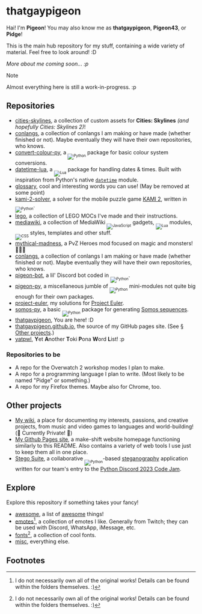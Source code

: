 # thatgaypigeon

Hai! I'm **Pigeon**! You may also know me as **thatgaypigeon**, **Pigeon43**, or **Pidge**!

This is the main hub repository for my stuff, containing a wide variety of material. Feel free to look around! :D

*More about me coming soon... :p*

> [!NOTE]
> Almost everything here is still a work-in-progress. :p

## Repositories
* [cities-skylines]([https://github.com/thatgaypigeon/cities-skylines), a collection of custom assets for **Cities: Skylines** *(and hopefully Cities: Skylines 2)*!
* [conlangs](https://github.com/thatgaypigeon/conlangs), a collection of conlangs I am making or have made (whether finished or not). Maybe eventually they will have their own repositories, who knows.
* [convert-colour-py](https://github.com/thatgaypigeon/convert-colour-py), a <sub><sub>![Python](https://img.shields.io/badge/Python-3776AB?logo=Python&logoColor=white)</sub></sub> package for basic colour system conversions.
* [datetime-lua](https://github.com/thatgaypigeon/datetime-lua), a <sub><sub>![Lua](https://img.shields.io/badge/Lua-00007c?logo=Lua&logoColor=white)</sub></sub> package for handling dates & times. Built with inspiration from Python's native [`datetime`](https://docs.python.org/3/library/datetime.html) module.
* [glossary](https://github.com/thatgaypigeon/glossary), cool and interesting words you can use! (May be removed at some point)
* [kami-2-solver](https://github.com/thatgaypigeon/kami-2-solver), a solver for the mobile puzzle game [KAMI 2](https://www.stateofplaygames.com/kami2), written in <sub><sub>![Python](https://img.shields.io/badge/Python-3776AB?logo=Python&logoColor=white)</sub></sub>.
* [lego](https://github.com/thatgaypigeon/lego), a collection of LEGO MOCs I've made and their instructions.
* [mediawiki](https://github.com/thatgaypigeon/mediawiki), a collection of MediaWiki <sub><sub>![JavaScript](https://img.shields.io/badge/JavaScript-F2D83F?logo=JavaScript&logoColor=black)</sub></sub> gadgets, <sub><sub>![Lua](https://img.shields.io/badge/Lua-00007c?logo=Lua&logoColor=white)</sub></sub> modules, <sub><sub>![CSS](https://img.shields.io/badge/CSS-1572B6?logo=CSS3&logoColor=white)</sub></sub> styles, templates and other stuff.
* [mythical-madness](/../../../mythical-madness), a PvZ Heroes mod focused on magic and monsters! 🔮👻🎃
* [conlangs](https://github.com/thatgaypigeon/conlangs), a collection of conlangs I am making or have made (whether finished or not). Maybe eventually they will have their own repositories, who knows.
* [pigeon-bot](/../../../pigeon-bot), a lil' Discord bot coded in <sub><sub>![Python](https://img.shields.io/badge/Python-3776AB?logo=Python&logoColor=white)</sub></sub>.
* [pigeon-py](/../../../pigeon-py), a miscellaneous jumble of <sub><sub>![Python](https://img.shields.io/badge/Python-3776AB?logo=Python&logoColor=white)</sub></sub> mini-modules not quite big enough for their own packages.
* [project-euler](/../../../project-euler), my solutions for [Project Euler](https://projecteuler.net).
* [somos-py](/../../../somos-py), a basic <sub><sub>![Python](https://img.shields.io/badge/Python-3776AB?logo=Python&logoColor=white)</sub></sub> package for generating [Somos sequences](https://en.wikipedia.org/wiki/Somos_sequence).
* [thatgaypigeon](/../../../thatgaypigeon), You are here! :D
* [thatgaypigeon.github.io](/../../../thatgaypigeon.github.io), the source of my GitHub pages site. (See [§ Other projects](#other-projects).)
* [yatpwl](/../../../yatpwl), **Y**et **A**nother **T**oki **P**ona **W**ord **L**ist! :p

### Repositories to be
* A repo for the Overwatch 2 workshop modes I plan to make.
* A repo for a programming language I plan to write. (Most likely to be named "Pidge" or something.)
* A repo for my Firefox themes. Maybe also for Chrome, too.

## Other projects
* [My wiki](https://thatgaypigeon.miraheze.org), a place for documenting my interests, passions, and creative projects, from music and video games to languages and world-building! (🚧 Currently Private! 🚧)
* [My Github Pages site](https://thatgaypigeon.github.io), a make-shift website homepage functioning similarly to this README. Also contains a variety of web tools I use just to keep them all in one place.
* [Stego Suite](https://github.com/Artemis21/pydis-jam23), a collaborative <sub><sub>![Python](https://img.shields.io/badge/Python-3776AB?logo=Python&logoColor=white)</sub></sub>-based [steganography](https://en.wikipedia.org/wiki/Steganography) application written for our team's entry to the [Python Discord 2023 Code Jam](https://www.pythondiscord.com/events/code-jams/10/).

## Explore
Explore this repository if something takes your fancy!

* [awesome](/awesome), a list of [awesome](https://github.com/topics/awesome) things!
* [emotes](/emotes)[^1], a collection of emotes I like. Generally from Twitch; they can be used with Discord, WhatsApp, iMessage, etc. 
* [fonts](/fonts)[^1], a collection of cool fonts.
* [misc](/misc), everything else.

## Footnotes
[^1]: I do not necessarily own all of the original works! Details can be found within the folders themselves. :)

